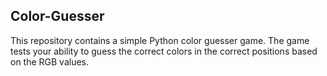 ## Color-Guesser
This repository contains a simple Python color guesser game. The game tests your ability to guess the correct colors in the correct positions based on the RGB values.
